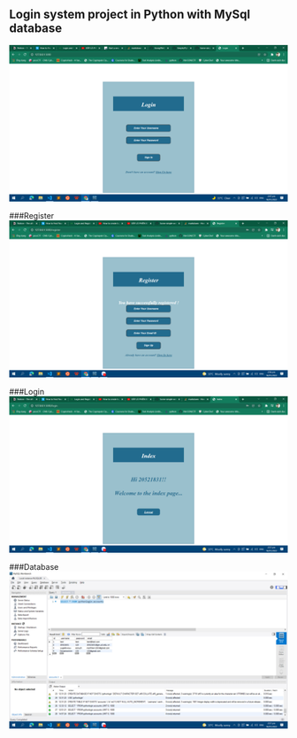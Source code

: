 ## Login system project in Python with MySql database  
![alt text](https://github.com/GiongfNef/Some-simple-website/blob/main/Python/demo.jpg)  
  
###Register
![alt text](https://github.com/GiongfNef/Some-simple-website/blob/main/Python/register.jpg)  
   
###Login
![alt text](https://github.com/GiongfNef/Some-simple-website/blob/main/Python/login.jpg)  
    
###Database
![alt text](https://github.com/GiongfNef/Some-simple-website/blob/main/Python/database.jpg)  
